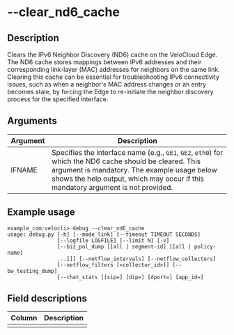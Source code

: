 #	--clear_nd6_cache <IFNAME>

##	Description
Clears the IPv6 Neighbor Discovery (ND6) cache on the VeloCloud Edge. The ND6 cache stores mappings between IPv6 addresses and their corresponding link-layer (MAC) addresses for neighbors on the same link. Clearing this cache can be essential for troubleshooting IPv6 connectivity issues, such as when a neighbor's MAC address changes or an entry becomes stale, by forcing the Edge to re-initiate the neighbor discovery process for the specified interface.

##  Arguments
| Argument | Description |
|---|---|
| IFNAME | Specifies the interface name (e.g., `GE1`, `GE2`, `eth0`) for which the ND6 cache should be cleared. This argument is mandatory. The example usage below shows the help output, which may occur if this mandatory argument is not provided. |

##  Example usage
```
example_com:velocli> debug --clear_nd6_cache
usage: debug.py [-h] [--mode_link] [--timeout TIMEOUT SECONDS]
                [--logfile LOGFILE] [--limit N] [-v]
                [--biz_pol_dump [[all | segment-id] [[all | policy-name]
                ...]]] [--netflow_intervals] [--netflow_collectors]
                [--netflow_filters [<collector_id>]] [--bw_testing_dump]
                [--chat_stats [[sip=] [dip=] [dport=] [app_id=]
```

##  Field descriptions
| Column | Description |
|---|---|
|   |   |